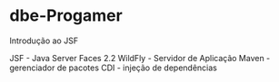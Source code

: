 # dbe-Progamer
Introdução ao JSF

JSF - Java Server Faces 2.2
WildFly - Servidor de Aplicação
Maven - gerenciador de pacotes
CDI - injeção de dependências
